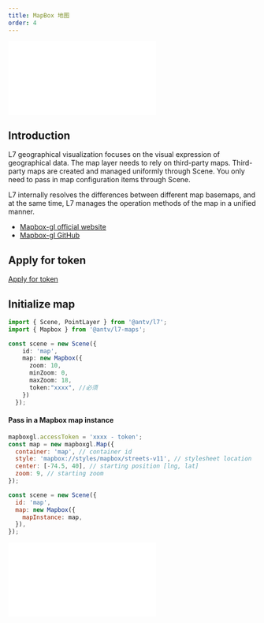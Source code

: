 ```yaml
---
title: MapBox 地图
order: 4
---
```


<embed src="@/docs/api/common/style.md"></embed>

## Introduction

L7 geographical visualization focuses on the visual expression of geographical data. The map layer needs to rely on third-party maps. Third-party maps are created and managed uniformly through Scene. You only need to pass in map configuration items through Scene.

L7 internally resolves the differences between different map basemaps, and at the same time, L7 manages the operation methods of the map in a unified manner.

* [Mapbox-gl official website](https://docs.mapbox.com/mapbox-gl-js/)
* [ Mapbox-gl GitHub](https://github.com/mapbox/mapbox-gl-js)

## Apply for token

[Apply for token](https://docs.mapbox.com/help/getting-started/access-tokens/)

## Initialize map

```ts
import { Scene, PointLayer } from '@antv/l7';
import { Mapbox } from '@antv/l7-maps';

const scene = new Scene({
    id: 'map',
    map: new Mapbox({
      zoom: 10,
      minZoom: 0,
      maxZoom: 18,
      token:"xxxx", //必须
    })
  });
```

#### Pass in a Mapbox map instance

```javascript
mapboxgl.accessToken = 'xxxx - token';
const map = new mapboxgl.Map({
  container: 'map', // container id
  style: 'mapbox://styles/mapbox/streets-v11', // stylesheet location
  center: [-74.5, 40], // starting position [lng, lat]
  zoom: 9, // starting zoom
});

const scene = new Scene({
  id: 'map',
  map: new Mapbox({
    mapInstance: map,
  }),
});
```

<embed src="@/docs/api/common/map.en.md"></embed>
